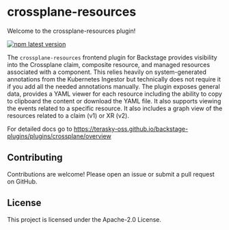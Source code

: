 # crossplane-resources

Welcome to the crossplane-resources plugin!

[![npm latest version](https://img.shields.io/npm/v/@terasky/backstage-plugin-crossplane-resources-frontend/latest.svg)](https://www.npmjs.com/package/@terasky/backstage-plugin-crossplane-resources-frontend)

The `crossplane-resources` frontend plugin for Backstage provides visibility into the Crossplane claim, composite resource, and managed resources associated with a component. This relies heavily on system-generated annotations from the Kubernetes Ingestor but technically does not require it if you add all the needed annotations manually. The plugin exposes general data, provides a YAML viewer for each resource including the ability to copy to clipboard the content or download the YAML file. It also supports viewing the events related to a specific resource. It also includes a graph view of the resources related to a claim (v1) or XR (v2).

For detailed docs go to https://terasky-oss.github.io/backstage-plugins/plugins/crossplane/overview

## Contributing
Contributions are welcome! Please open an issue or submit a pull request on GitHub.

## License
This project is licensed under the Apache-2.0 License.